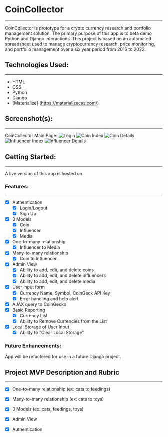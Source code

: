 # CoinCollector
--- 

CoinCollector is prototype for a crypto currency research and portfolio management solution. The primary purpose of this app is to beta demo Python and Django interactions. This project is based on an automated spreadsheet used to manage cryptocurrency research, price monitoring, and portfolio management over a six year period from 2016 to 2022. 

## Technologies Used: 
--- 

- HTML
- CSS
- Python
- Django
- [Materialize] (https://materializecss.com/)

## Screenshot(s):
--- 
CoinCollector Main Page:
![Login](images/login_screen.png)
![Coin Index](images/coin_index.png)
![Coin Details](images/coin_details.png)
![Influencer Index](images/influencer_index.png)
![Influencer Details](images/influencer_details.png)

## Getting Started: 
--- 

A live version of this app is hosted on <TBD>

### Features:
--- 
- [x] Authentication
  - [X] Login/Logout
  - [X] Sign Up
- [X] 3 Models
  - [x] Coin
  - [x] Influencer
  - [X] Media
- [X] One-to-many relationship
  - [X] Influencer to Media
- [X] Many-to-many relationship
  - [X] Coin to Influencer
- [x] Admin View
  - [x] Ability to add, edit, and delete coins
  - [X] Ability to add, edit, and delete influencers
  - [x] Ability to add, edit, and delete media
- [x] User input form
  - [x] Currency Name, Symbol, CoinGeck API Key
  - [x] Error handling and help alert
- [x] AJAX query to CoinGecko
- [x] Basic Reporting
  - [x] Currency List
  - [x] Ability to Remove Currencies from the List
- [x] Local Storage of User Input
  - [x] Ability to "Clear Local Storage"
  
### Future Enhancements:

App will be refactored for use in a future Django project.

## Project MVP Description and Rubric
--- 

- [X] One-to-many relationship (ex: cats to feedings)
- [x] Many-to-many relationship (ex: cats to toys)
- [X] 3 Models (ex: cats, feedings, toys)
- [x] Admin View
- [x] Authentication

